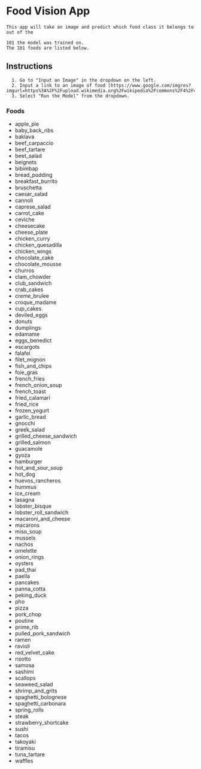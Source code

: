 # Food Vision App
```
This app will take an image and predict which food class it belongs to out of the
 
101 the model was trained on.
The 101 foods are listed below.
```


## Instructions

```
  1. Go to "Input an Image" in the dropdown on the left.
  2. Input a link to an image of food (https://www.google.com/imgres?imgurl=https%3A%2F%2Fupload.wikimedia.org%2Fwikipedia%2Fcommons%2F4%2F47%2FHamburger_%2528black_bg%2529.jpg&imgrefurl=https%3A%2F%2Fen.wikipedia.org%2Fwiki%2FHamburger&tbnid=QJCl4P91bCh3LM&vet=12ahUKEwiBk9Hm8PDzAhV9FzQIHa5ZDuMQMygCegUIARD7AQ..i&docid=16_CswVDw3XSKM&w=2540&h=1650&q=hamburger&ved=2ahUKEwiBk9Hm8PDzAhV9FzQIHa5ZDuMQMygCegUIARD7AQ)
  3. Select "Run the Model" from the dropdown.
```

### Foods
- apple_pie
- baby_back_ribs
- baklava
- beef_carpaccio
- beef_tartare
- beet_salad
- beignets
- bibimbap
- bread_pudding
- breakfast_burrito
- bruschetta
- caesar_salad
- cannoli
- caprese_salad
- carrot_cake
- ceviche
- cheesecake
- cheese_plate
- chicken_curry
- chicken_quesadilla
- chicken_wings
- chocolate_cake
- chocolate_mousse
- churros
- clam_chowder
- club_sandwich
- crab_cakes
- creme_brulee
- croque_madame
- cup_cakes
- deviled_eggs
- donuts
- dumplings
- edamame
- eggs_benedict
- escargots
- falafel
- filet_mignon
- fish_and_chips
- foie_gras
- french_fries
- french_onion_soup
- french_toast
- fried_calamari
- fried_rice
- frozen_yogurt
- garlic_bread
- gnocchi
- greek_salad
- grilled_cheese_sandwich
- grilled_salmon
- guacamole
- gyoza
- hamburger
- hot_and_sour_soup
- hot_dog
- huevos_rancheros
- hummus
- ice_cream
- lasagna
- lobster_bisque
- lobster_roll_sandwich
- macaroni_and_cheese
- macarons
- miso_soup
- mussels
- nachos
- omelette
- onion_rings
- oysters
- pad_thai
- paella
- pancakes
- panna_cotta
- peking_duck
- pho
- pizza
- pork_chop
- poutine
- prime_rib
- pulled_pork_sandwich
- ramen
- ravioli
- red_velvet_cake
- risotto
- samosa
- sashimi
- scallops
- seaweed_salad
- shrimp_and_grits
- spaghetti_bolognese
- spaghetti_carbonara
- spring_rolls
- steak
- strawberry_shortcake
- sushi
- tacos
- takoyaki
- tiramisu
- tuna_tartare
- waffles
